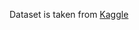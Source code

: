 Dataset is taken from [Kaggle](https://www.kaggle.com/code/moemnelhalose/car-objcet-detection-yolo8/input)

